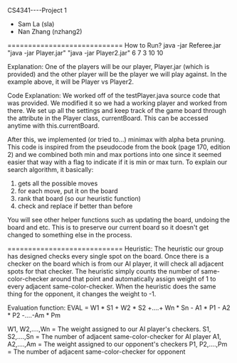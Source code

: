 CS4341----Project 1
* Sam La      (sla)
* Nan Zhang   (nzhang2)

============================
How to Run?
java -jar Referee.jar "java -jar Player.jar" "java -jar Player2.jar" 6 7 3 10 10

Explanation:
One of the players will be our player, Player.jar (which is provided) and the other player will be the player we will play against. In the example above, it will be Player vs Player2.

Code Explanation:
We worked off of the testPlayer.java source code that was provided. We modified it so we had a working player and worked from there. We set up all the settings and keep track of the game board through the attribute in the Player class, currentBoard. This can be accessed anytime with this.currentBoard.

After this, we implemented (or tried to...) minimax with alpha beta pruning. This code is inspired from the pseudocode from the book (page 170, edition 2) and we combined both min and max portions into one since it seemed easier that way with a flag to indicate if it is min or max turn.
To explain our search algorithm, it basically: 
1. gets all the possible moves
2. for each move, put it on the board
3. rank that board (so our heuristic function)
4. check and replace if better than before

You will see other helper functions such as updating the board, undoing the board and etc. This is to preserve our current board so it doesn't get changed to something else in the process.

============================
Heuristic:
The heuristic our group has designed checks every single spot on the board. Once there is
a checker on the board which is from our AI player, it will check all adjacent spots for
that checker. The heuristic simply counts the number of same-color-checker around that
point and automatically assign weight of 1 to every adjacent same-color-checker. When the
heuristic does the same thing for the opponent, it changes the weight to -1.

Evaluation function: EVAL = W1 * S1 + W2 * S2 +....+ Wn * Sn - A1 * P1 - A2 * P2 -....-Am * Pm

W1, W2,....,Wn = The weight assigned to our AI player's checkers.
S1, S2,....,Sn = The number of adjacent same-color-checker for AI player
A1, A2,....,Am = The weight assigned to our opponent's checkers
P1, P2,....,Pm = The number of adjacent same-color-checker for opponent
